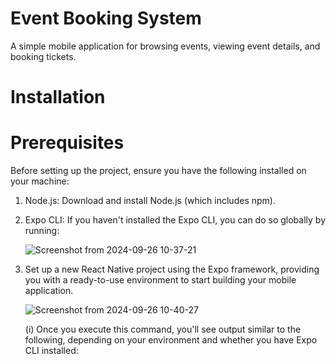 # Event Booking System
A simple mobile application for browsing events, viewing event details, and booking tickets.

# Installation
# Prerequisites
Before setting up the project, ensure you have the following installed on your machine:

1. Node.js: Download and install Node.js (which includes npm).

2. Expo CLI: If you haven't installed the Expo CLI, you   can do so globally by running:

     ![Screenshot from 2024-09-26 10-37-21](https://github.com/user-attachments/assets/017e3d14-d1e8-4767-8e08-1f6258ec7ce7)


3.  Set up a new React Native project using the Expo  framework, providing you with a ready-to-use environment to start building your mobile application.
       
       ![Screenshot from 2024-09-26 10-40-27](https://github.com/user-attachments/assets/e2218c91-994a-46cb-bfe4-761e4d4e27c4)

    (i)  Once you execute this command, you'll see output similar to the following, depending on your environment and whether you have Expo CLI installed:
    
        
       
      
         
  

   


